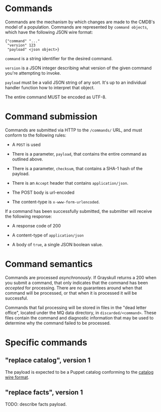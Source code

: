 # Commands

Commands are the mechanism by which changes are made to the CMDB's
model of a population. Commands are represented by `command objects`,
which have the following JSON wire format:

    {"command" "..."
     "version" 123
     "payload" <json object>}

`command` is a string identifier for the desired command.

`version` is a JSON integer describing what version of the given
command you're attempting to invoke.

`payload` must be a valid JSON string of any sort. It's up to an
individual handler function how to interpret that object.

The entire command MUST be encoded as UTF-8.

# Command submission

Commands are submitted via HTTP to the `/commands/` URL, and must
conform to the following rules:

* A `POST` is used

* There is a parameter, `payload`, that contains the entire command as
  outlined above.

* There is a parameter, `checksum`, that contains a SHA-1 hash of the
  payload.

* There is an `Accept` header that contains `application/json`.

* The POST body is url-encoded

* The content-type is `x-www-form-urlencoded`.

If a command has been successfully submitted, the submitter will
receive the following response:

* A response code of 200

* A content-type of `application/json`

* A body of `true`, a single JSON boolean value.

# Command semantics

Commands are processed _asynchronously_. If Grayskull returns a 200
when you submit a command, that only indicates that the command has
been _accepted_ for processing. There are no guarantees around when
that command will be processed, or that when it is processed it will
be successful.

Commands that fail processing will be stored in files in the "dead
letter office", located under the MQ data directory, in
`discarded/<command>`. These files contain the command and diagnostic
information that may be used to determine why the command failed to be
processed.

# Specific commands

## "replace catalog", version 1

The payload is expected to be a Puppet catalog conforming to the
[catalog wire format](catalog-wire-format.md).

## "replace facts", version 1

TODO: describe facts payload.
